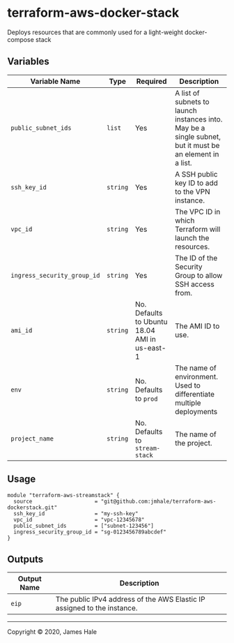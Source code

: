 # terraform-aws-docker-stack

Deploys resources that are commonly used for a light-weight docker-compose stack

## Variables
| Variable Name | Type | Required |Description |
|---------------|-------------|-------------|-------------|
|`public_subnet_ids`|`list`|Yes|A list of subnets to launch instances into. May be a single subnet, but it must be an element in a list.|
|`ssh_key_id`|`string`|Yes|A SSH public key ID to add to the VPN instance.|
|`vpc_id`|`string`|Yes|The VPC ID in which Terraform will launch the resources.|
|`ingress_security_group_id`|`string`|Yes|The ID of the Security Group to allow SSH access from.|
|`ami_id`|`string`|No. Defaults to Ubuntu 18.04 AMI in us-east-1|The AMI ID to use.|
|`env`|`string`|No. Defaults to `prod`|The name of environment. Used to differentiate multiple deployments|
|`project_name`|`string`|No. Defaults to `stream-stack`|The name of the project.|

## Usage

```
module "terraform-aws-streamstack" {
  source                    = "git@github.com:jmhale/terraform-aws-dockerstack.git"
  ssh_key_id                = "my-ssh-key"
  vpc_id                    = "vpc-12345678"
  public_subnet_ids         = ["subnet-123456"]
  ingress_security_group_id = "sg-0123456789abcdef"
}

```
## Outputs
| Output Name | Description |
|---------------|-------------|
|`eip`|The public IPv4 address of the AWS Elastic IP assigned to the instance.|


---
Copyright © 2020, James Hale
